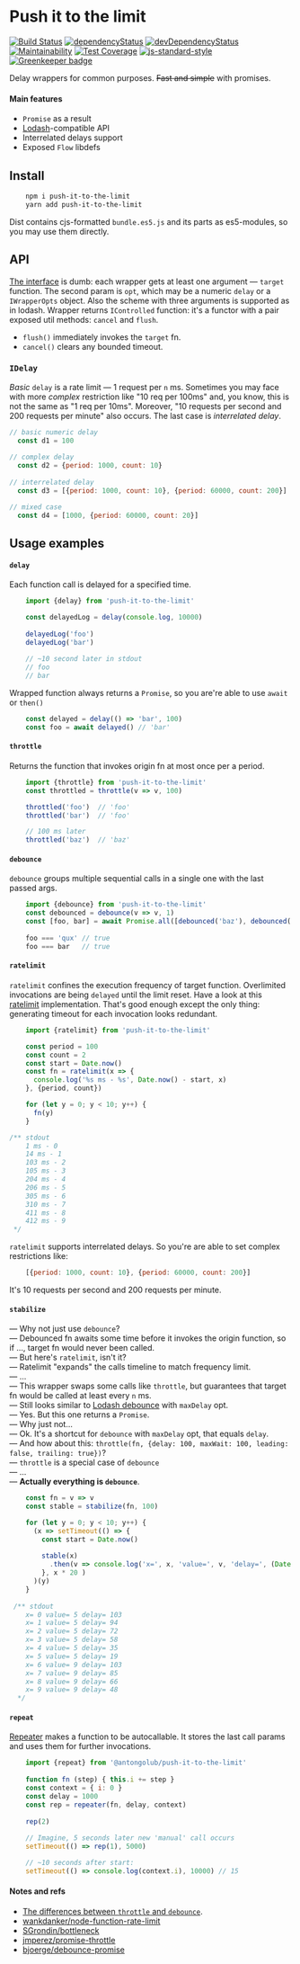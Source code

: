 # Push it to the limit

[![Build Status](https://travis-ci.com/antongolub/push-it-to-the-limit.svg?branch=master)](https://travis-ci.com/antongolub/push-it-to-the-limit)
[![dependencyStatus](https://img.shields.io/david/antongolub/push-it-to-the-limit.svg?maxAge=3600)](https://david-dm.org/antongolub/push-it-to-the-limit)
[![devDependencyStatus](https://img.shields.io/david/dev/antongolub/push-it-to-the-limit.svg?maxAge=3600)](https://david-dm.org/antongolub/push-it-to-the-limit)
[![Maintainability](https://api.codeclimate.com/v1/badges/d751b0eb18e737f8694b/maintainability)](https://codeclimate.com/github/antongolub/push-it-to-the-limit/maintainability)
[![Test Coverage](https://api.codeclimate.com/v1/badges/d751b0eb18e737f8694b/test_coverage)](https://codeclimate.com/github/antongolub/push-it-to-the-limit/test_coverage)
[![js-standard-style](https://img.shields.io/badge/code%20style-standard-brightgreen.svg)](http://standardjs.com)
[![Greenkeeper badge](https://badges.greenkeeper.io/antongolub/push-it-to-the-limit.svg)](https://greenkeeper.io/)

Delay wrappers for common purposes. <s>Fast and simple</s> with promises.
#### Main features
* `Promise` as a result
* [Lodash](https://lodash.com/)-compatible API
* Interrelated delays support
* Exposed `Flow` libdefs

## Install
```bash
    npm i push-it-to-the-limit
    yarn add push-it-to-the-limit
```
Dist contains cjs-formatted `bundle.es5.js` and its parts as es5-modules, so you may use them directly.

## API
[The interface](./src/interface.js) is dumb: each wrapper gets at least one argument — `target` function. The second param is `opt`, which may be a numeric `delay` or a `IWrapperOpts` object. Also the scheme with three arguments is supported as in lodash. Wrapper returns `IControlled` function: it's a functor with a pair exposed util methods: `cancel` and `flush`.  
* `flush()` immediately invokes the `target` fn.
* `cancel()` clears any bounded timeout.

### `IDelay`
_Basic_ `delay` is a rate limit — 1 request per `n` ms. Sometimes you may face with more _complex_ restriction like "10 req per 100ms" and, you know, this is not the same as "1 req per 10ms". Moreover, "10 requests per second and 200 requests per minute" also occurs. The last case is _interrelated delay_.
```javascript
// basic numeric delay
  const d1 = 100
  
// complex delay
  const d2 = {period: 1000, count: 10}
  
// interrelated delay
  const d3 = [{period: 1000, count: 10}, {period: 60000, count: 200}]

// mixed case
  const d4 = [1000, {period: 60000, count: 20}]
```

## Usage examples
#### `delay`
Each function call is delayed for a specified time.
```javascript
    import {delay} from 'push-it-to-the-limit'

    const delayedLog = delay(console.log, 10000)
    
    delayedLog('foo')
    delayedLog('bar')
    
    // ~10 second later in stdout
    // foo
    // bar
```

Wrapped function always returns a `Promise`, so you are're able to use `await` or `then()`
```javascript
    const delayed = delay(() => 'bar', 100)
    const foo = await delayed() // 'bar'
```

#### `throttle`
Returns the function that invokes origin fn at most once per a period.
```javascript
    import {throttle} from 'push-it-to-the-limit'
    const throttled = throttle(v => v, 100)

    throttled('foo')  // 'foo'
    throttled('bar')  // 'foo'

    // 100 ms later
    throttled('baz')  // 'baz'
```

#### `debounce`
`debounce` groups multiple sequential calls in a single one with the last passed args.
```javascript
    import {debounce} from 'push-it-to-the-limit'
    const debounced = debounce(v => v, 1)
    const [foo, bar] = await Promise.all([debounced('baz'), debounced('qux')])
        
    foo === 'qux' // true
    foo === bar   // true
```

#### `ratelimit`
`ratelimit` confines the execution frequency of target function. Overlimited invocations are being `delayed` until the limit reset.
Have a look at this [ratelimit](https://github.com/wankdanker/node-function-rate-limit/blob/master/index.js) implementation. That's good enough except the only thing: generating timeout for each invocation looks redundant.

```javascript
    import {ratelimit} from 'push-it-to-the-limit'

    const period = 100
    const count = 2
    const start = Date.now()
    const fn = ratelimit(x => {
      console.log('%s ms - %s', Date.now() - start, x)
    }, {period, count})

    for (let y = 0; y < 10; y++) {
      fn(y)
    }

/** stdout
    1 ms - 0
    14 ms - 1
    103 ms - 2
    105 ms - 3
    204 ms - 4
    206 ms - 5
    305 ms - 6
    310 ms - 7
    411 ms - 8
    412 ms - 9
 */
```
`ratelimit` supports interrelated delays. So you're are able to set complex restrictions like:
```javascript
    [{period: 1000, count: 10}, {period: 60000, count: 200}]
```
It's 10 requests per second and 200 requests per minute.

#### `stabilize`
— Why not just use `debounce`?  
— Debounced fn awaits some time before it invokes the origin function, so if ..., target fn would never been called.  
— But here's `ratelimit`, isn't it?  
— Ratelimit "expands" the calls timeline to match frequency limit.  
— ...  
— This wrapper swaps some calls like `throttle`, but guarantees that target fn would be called at least every `n` ms.  
— Still looks similar to [Lodash debounce](https://lodash.com/docs/4.17.10#debounce) with `maxDelay` opt.  
— Yes. But this one returns a `Promise`.  
— Why just not...  
— Ok. It's a shortcut for `debounce` with `maxDelay` opt, that equals `delay`.  
— And how about this: `throttle(fn, {delay: 100, maxWait: 100, leading: false, trailing: true})`?  
— `throttle` is a special case of `debounce`  
— ...  
— **Actually everything is `debounce`**.

```javascript
    const fn = v => v
    const stable = stabilize(fn, 100)

    for (let y = 0; y < 10; y++) {
      (x => setTimeout(() => {
        const start = Date.now()
    
        stable(x)
          .then(v => console.log('x=', x, 'value=', v, 'delay=', (Date.now() - start)))
        }, x * 20 )
      )(y)
    }
 
 /** stdout
    x= 0 value= 5 delay= 103
    x= 1 value= 5 delay= 94
    x= 2 value= 5 delay= 72
    x= 3 value= 5 delay= 58
    x= 4 value= 5 delay= 35
    x= 5 value= 5 delay= 19
    x= 6 value= 9 delay= 103
    x= 7 value= 9 delay= 85
    x= 8 value= 9 delay= 66
    x= 9 value= 9 delay= 48
  */
```

#### `repeat`
[Repeater](https://github.com/antongolub/repeater) makes a function to be autocallable. It stores the last call params and uses them for further invocations.

```javascript
    import {repeat} from '@antongolub/push-it-to-the-limit'
    
    function fn (step) { this.i += step }
    const context = { i: 0 }
    const delay = 1000
    const rep = repeater(fn, delay, context)
    
    rep(2)
    
    // Imagine, 5 seconds later new 'manual' call occurs
    setTimeout(() => rep(1), 5000)

    // ~10 seconds after start: 
    setTimeout(() => console.log(context.i), 10000) // 15
```

#### Notes and refs
* [The differences between `throttle` and `debounce`](https://css-tricks.com/debouncing-throttling-explained-examples/).
* [wankdanker/node-function-rate-limit](https://github.com/wankdanker/node-function-rate-limit)
* [SGrondin/bottleneck](https://github.com/SGrondin/bottleneck)
* [jmperez/promise-throttle](https://github.com/jmperez/promise-throttle)
* [bjoerge/debounce-promise](https://github.com/bjoerge/debounce-promise)
